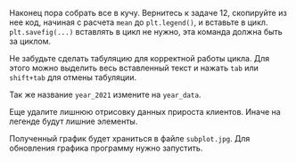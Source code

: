 Наконец пора собрать все в кучу. 
Вернитесь к задаче 12, скопируйте из нее код, начиная с расчета `mean` до `plt.legend()`, и вставьте в цикл. `plt.savefig(...)` вставлять в цикл не нужно, эта команда должна быть за циклом.

Не забудьте сделать табуляцию для корректной работы цикла. Для этого можно выделить весь вставленный текст и нажать `tab` или `shift+tab` для отмены табуляции.

 Так же название `year_2021` измените на `year_data`.

 Еще удалите лишнюю отрисовку данных прироста клиентов. Иначе на легенде будут лишние элементы.


Полученный график будет храниться в файле `subplot.jpg`. Для обновления графика программу нужно запустить.